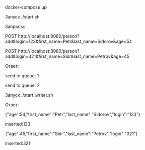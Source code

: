 docker-compose up

Запуск ./start.sh

Запросы:

POST http://localhost:8080/person?add&login=123&first_name=Petr&last_name=Sidorov&age=54

POST http://localhost:8080/person?add&login=321&first_name=Sidr&last_name=Petrov&age=45

Ответ: 

send to queue: 1 

send to queue: 2

Запуск ./start_writer.sh

Ответ:

{"age":54,"first_name":"Petr","last_name":"Sidorov","login":"123"}

inserted:123

{"age":45,"first_name":"Sidr","last_name":"Petrov","login":"321"}

inserted:321





